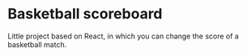 # Basketball scoreboard
 Little project based on React, in which you can change the score of a basketball match.

